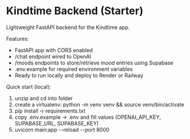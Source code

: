 # Kindtime Backend (Starter)
Lightweight FastAPI backend for the Kindtime app.

Features:
- FastAPI app with CORS enabled
- /chat endpoint wired to OpenAI
- /moods endpoints to store/retrieve mood entries using Supabase
- .env.example for required environment variables
- Ready to run locally and deploy to Render or Railway

Quick start (local):
1. unzip and cd into folder
2. create a virtualenv: python -m venv venv && source venv/bin/activate
3. pip install -r requirements.txt
4. copy .env.example -> .env and fill values (OPENAI_API_KEY, SUPABASE_URL, SUPABASE_KEY)
5. uvicorn main:app --reload --port 8000
